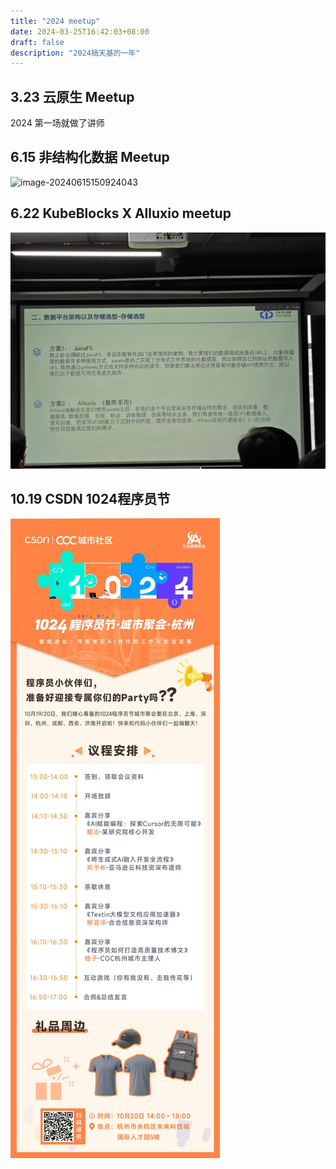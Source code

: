 ```yaml
---
title: "2024 meetup"
date: 2024-03-25T16:42:03+08:00
draft: false
description: "2024搞天基的一年"
---
```


<!--more-->

## 3.23 云原生 Meetup


2024 第一场就做了讲师 

## 6.15 非结构化数据 Meetup

![image-20240615150924043](https://zhuyaguang-1308110266.cos.ap-shanghai.myqcloud.com/img/image-20240615150924043.png)

## 6.22 KubeBlocks X Alluxio meetup

![alt-text](../img/2cb88b8f9f43301d5b88ec98e796592.jpg)

## 10.19 CSDN 1024程序员节

![alt2text](../img/af3a333198d24bd1db448a9b03aec15.jpg)

